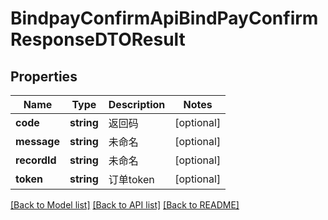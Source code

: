 # BindpayConfirmApiBindPayConfirmResponseDTOResult

## Properties
Name | Type | Description | Notes
------------ | ------------- | ------------- | -------------
**code** | **string** | 返回码 | [optional] 
**message** | **string** | 未命名 | [optional] 
**recordId** | **string** | 未命名 | [optional] 
**token** | **string** | 订单token | [optional] 

[[Back to Model list]](../README.md#documentation-for-models) [[Back to API list]](../README.md#documentation-for-api-endpoints) [[Back to README]](../README.md)



